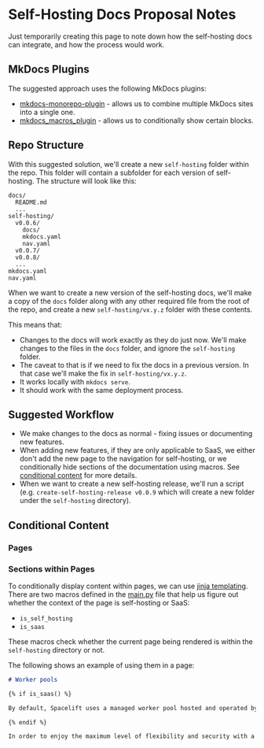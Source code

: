 # Self-Hosting Docs Proposal Notes

Just temporarily creating this page to note down how the self-hosting docs can integrate, and how the process would work.

## MkDocs Plugins

The suggested approach uses the following MkDocs plugins:

- [mkdocs-monorepo-plugin](https://github.com/backstage/mkdocs-monorepo-plugin) - allows us to combine multiple MkDocs sites into a single one.
- [mkdocs_macros_plugin](https://github.com/fralau/mkdocs_macros_plugin) - allows us to conditionally show certain blocks.

## Repo Structure

With this suggested solution, we'll create a new `self-hosting` folder within the repo. This folder will contain a subfolder for each version of self-hosting. The structure will look like this:

```text
docs/
  README.md
  ...
self-hosting/
  v0.0.6/
    docs/
    mkdocs.yaml
    nav.yaml
  v0.0.7/
  v0.0.8/
  ...
mkdocs.yaml
nav.yaml
```

When we want to create a new version of the self-hosting docs, we'll make a copy of the `docs` folder along with any other required file from the root of the repo, and create a new `self-hosting/vx.y.z` folder with these contents.

This means that:

- Changes to the docs will work exactly as they do just now. We'll make changes to the files in the `docs` folder, and ignore the `self-hosting` folder.
- The caveat to that is if we need to fix the docs in a previous version. In that case we'll make the fix in `self-hosting/vx.y.z`.
- It works locally with `mkdocs serve`.
- It should work with the same deployment process.

## Suggested Workflow

- We make changes to the docs as normal - fixing issues or documenting new features.
- When adding new features, if they are only applicable to SaaS, we either don't add the new page to the navigation for self-hosting, or we conditionally hide sections of the documentation using macros. See [conditional content](#conditional-content) for more details.
- When we want to create a new self-hosting release, we'll run a script (e.g. `create-self-hosting-release v0.0.9` which will create a new folder under the `self-hosting` directory).

## Conditional Content

### Pages



### Sections within Pages

To conditionally display content within pages, we can use [jinja templating](https://jinja.palletsprojects.com/en/3.1.x/templates). There are two macros defined in the [main.py](main.py) file that help us figure out whether the context of the page is self-hosting or SaaS:

- `is_self_hosting`
- `is_saas`

These macros check whether the current page being rendered is within the `self-hosting` directory or not.

The following shows an example of using them in a page:

```markdown
# Worker pools

{% if is_saas() %}

By default, Spacelift uses a managed worker pool hosted and operated by us. This is very convenient, but often you may have special requirements regarding infrastructure, security or compliance, which aren't served by the public worker pool. This is why Spacelift also supports private worker pools, which you can use to host the workers which execute Spacelift workflows on your end.

{% endif %}

In order to enjoy the maximum level of flexibility and security with a private worker pool, temporary run state is encrypted end-to-end, so only the workers in your worker pool can look inside it. We use asymmetric encryption to achieve this and only you ever have access to the private key.
```

